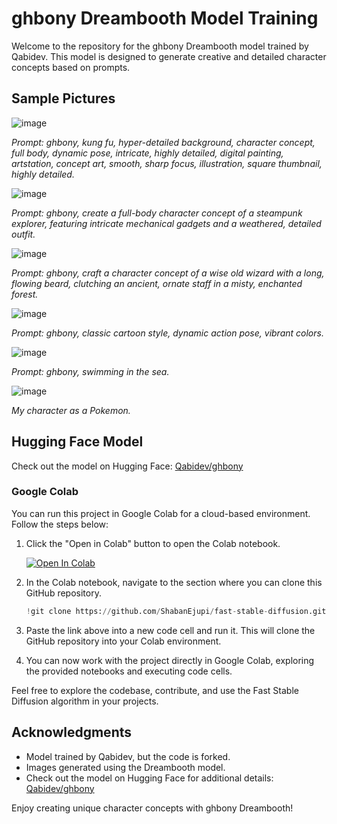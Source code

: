 # ghbony Dreambooth Model Training

Welcome to the repository for the ghbony Dreambooth model trained by Qabidev. This model is designed to generate creative and detailed character concepts based on prompts.

## Sample Pictures

![image](https://github.com/ShabanEjupi/fast-stable-diffusion/assets/101940223/a9fc979e-a8dd-4f69-8ab7-535edf435b6e)

*Prompt: ghbony, kung fu, hyper-detailed background, character concept, full body, dynamic pose, intricate, highly detailed, digital painting, artstation, concept art, smooth, sharp focus, illustration, square thumbnail, highly detailed.*

![image](https://github.com/ShabanEjupi/fast-stable-diffusion/assets/101940223/7dd7c3ed-e123-458e-ac0e-70d76d1ef0c5)

*Prompt: ghbony, create a full-body character concept of a steampunk explorer, featuring intricate mechanical gadgets and a weathered, detailed outfit.*

![image](https://github.com/ShabanEjupi/fast-stable-diffusion/assets/101940223/7a89b0b5-c125-4d58-997b-ddfb450ed2f1)

*Prompt: ghbony, craft a character concept of a wise old wizard with a long, flowing beard, clutching an ancient, ornate staff in a misty, enchanted forest.*

![image](https://github.com/ShabanEjupi/fast-stable-diffusion/assets/101940223/f8fcb28c-3bb3-49c6-8356-e04fd23466a2)

*Prompt: ghbony, classic cartoon style, dynamic action pose, vibrant colors.*

![image](https://github.com/ShabanEjupi/fast-stable-diffusion/assets/101940223/708c7779-fe00-4967-a403-cda3b468f693)

*Prompt: ghbony, swimming in the sea.*

![image](https://github.com/ShabanEjupi/fast-stable-diffusion/assets/101940223/fa8a679e-0b9f-4ae0-b38e-beb13e6bffb5)

*My character as a Pokemon.*

## Hugging Face Model

Check out the model on Hugging Face: [Qabidev/ghbony](https://huggingface.co/Qabidev/ghbony)
### Google Colab

You can run this project in Google Colab for a cloud-based environment. Follow the steps below:

1. Click the "Open in Colab" button to open the Colab notebook.

    [![Open In Colab](https://colab.research.google.com/assets/colab-badge.svg)](https://colab.research.google.com/github/ShabanEjupi/fast-stable-diffusion/blob/main/ghbonyModel.ipynb)

2. In the Colab notebook, navigate to the section where you can clone this GitHub repository.

    ```python
    !git clone https://github.com/ShabanEjupi/fast-stable-diffusion.git
    ```

3. Paste the link above into a new code cell and run it. This will clone the GitHub repository into your Colab environment.

4. You can now work with the project directly in Google Colab, exploring the provided notebooks and executing code cells.

Feel free to explore the codebase, contribute, and use the Fast Stable Diffusion algorithm in your projects.

## Acknowledgments

- Model trained by Qabidev, but the code is forked.
- Images generated using the Dreambooth model.
- Check out the model on Hugging Face for additional details: [Qabidev/ghbony](https://huggingface.co/Qabidev/ghbony)


Enjoy creating unique character concepts with ghbony Dreambooth!
